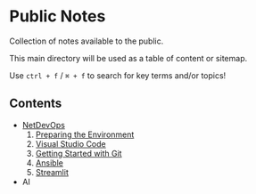 <!-- omit from toc -->
# Public Notes

Collection of notes available to the public.

This main directory will be used as a table of content or sitemap.

Use `ctrl + f` / `⌘ + f` to search for key terms and/or topics!

<!-- omit from toc -->
## Contents

- [NetDevOps](pages/netdevops.md)
  1. [Preparing the Environment](pages/env-prep.md)
  2. [Visual Studio Code](pages/vscode.md)
  3. [Getting Started with Git](pages/git.md)
  4. [Ansible](pages/ansible.md)
  5. [Streamlit](pages/streamlit.md)
- AI
